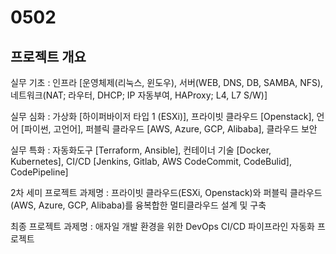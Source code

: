 # 0502

## 프로젝트 개요

실무 기초 : 인프라 [운영체제(리눅스, 윈도우), 서버(WEB, DNS, DB, SAMBA, NFS), 네트워크(NAT; 라우터, DHCP; IP 자동부여, HAProxy; L4, L7 S/W)]

실무 심화 : 가상화 [하이퍼바이저 타입 1 (ESXi)], 프라이빗 클라우드 [Openstack], 언어 [파이썬, 고언어], 퍼블릭 클라우드 [AWS, Azure, GCP, Alibaba], 클라우드 보안

실무 특화 : 자동화도구 [Terraform, Ansible], 컨테이너 기술 [Docker, Kubernetes], CI/CD [Jenkins, Gitlab, AWS CodeCommit, CodeBulid], CodePipeline]

2차 세미 프로젝트 과제명 : 프라이빗 클라우드(ESXi, Openstack)와 퍼블릭 클라우드(AWS, Azure, GCP, Alibaba)를 융복합한 멀티클라우드 설계 및 구축

최종 프로젝트 과제명 : 애자일 개발 환경을 위한  DevOps CI/CD 파이프라인 자동화 프로젝트

###
